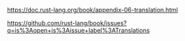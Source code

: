 https://doc.rust-lang.org/book/appendix-06-translation.html

https://github.com/rust-lang/book/issues?q=is%3Aopen+is%3Aissue+label%3ATranslations